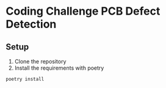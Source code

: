 # Coding Challenge PCB Defect Detection

## Setup
1. Clone the repository
2. Install the requirements with poetry

```bash
poetry install
```



